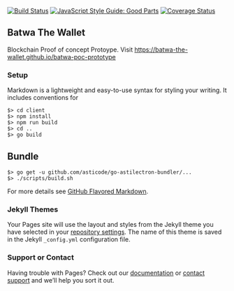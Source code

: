 [![Build Status](https://travis-ci.org/batwa-the-wallet/batwa-poc-prototype.png?branch=master)](https://travis-ci.org/Batwa-the-wallet/batwa-poc-prototype)
[![JavaScript Style Guide: Good Parts](https://img.shields.io/badge/code%20style-goodparts-brightgreen.svg?style=flat)](https://github.com/dwyl/goodparts "JavaScript The Good Parts")
[![Coverage Status](https://coveralls.io/repos/Batwa-the-wallet/batwa-poc-prototype/badge.svg?branch=master)](https://coveralls.io/r/Batwa-the-wallet/batwa-poc-prototype?branch=master)


## Batwa The Wallet

Blockchain Proof of concept Protoype. Visit https://batwa-the-wallet.github.io/batwa-poc-prototype

### Setup

Markdown is a lightweight and easy-to-use syntax for styling your writing. It includes conventions for

```
$> cd client
$> npm install
$> npm run build
$> cd ..
$> go build
```
## Bundle

```
$> go get -u github.com/asticode/go-astilectron-bundler/...
$> ./scripts/build.sh
```
For more details see [GitHub Flavored Markdown](https://guides.github.com/features/mastering-markdown/).

### Jekyll Themes

Your Pages site will use the layout and styles from the Jekyll theme you have selected in your [repository settings](https://github.com/Batwa-the-wallet/batwa-the-wallet/settings). The name of this theme is saved in the Jekyll `_config.yml` configuration file.

### Support or Contact

Having trouble with Pages? Check out our [documentation](https://help.github.com/categories/github-pages-basics/) or [contact support](https://github.com/contact) and we’ll help you sort it out.
